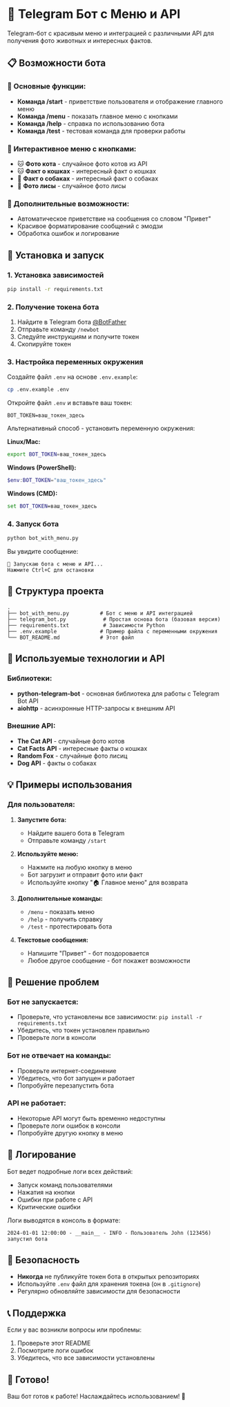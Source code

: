 # 🤖 Telegram Бот с Меню и API

Telegram-бот с красивым меню и интеграцией с различными API для получения фото животных и интересных фактов.

## 📋 Возможности бота

### 🎯 Основные функции:
- **Команда /start** - приветствие пользователя и отображение главного меню
- **Команда /menu** - показать главное меню с кнопками
- **Команда /help** - справка по использованию бота
- **Команда /test** - тестовая команда для проверки работы

### 🐾 Интерактивное меню с кнопками:
- 🐱 **Фото кота** - случайное фото котов из API
- 🐱 **Факт о кошках** - интересный факт о кошках
- 🐶 **Факт о собаках** - интересный факт о собаках
- 🦊 **Фото лисы** - случайное фото лисы

### 💬 Дополнительные возможности:
- Автоматическое приветствие на сообщения со словом "Привет"
- Красивое форматирование сообщений с эмодзи
- Обработка ошибок и логирование

## 🚀 Установка и запуск

### 1. Установка зависимостей

```bash
pip install -r requirements.txt
```

### 2. Получение токена бота

1. Найдите в Telegram бота [@BotFather](https://t.me/BotFather)
2. Отправьте команду `/newbot`
3. Следуйте инструкциям и получите токен
4. Скопируйте токен

### 3. Настройка переменных окружения

Создайте файл `.env` на основе `.env.example`:

```bash
cp .env.example .env
```

Откройте файл `.env` и вставьте ваш токен:

```
BOT_TOKEN=ваш_токен_здесь
```

Альтернативный способ - установить переменную окружения:

**Linux/Mac:**
```bash
export BOT_TOKEN=ваш_токен_здесь
```

**Windows (PowerShell):**
```powershell
$env:BOT_TOKEN="ваш_токен_здесь"
```

**Windows (CMD):**
```cmd
set BOT_TOKEN=ваш_токен_здесь
```

### 4. Запуск бота

```bash
python bot_with_menu.py
```

Вы увидите сообщение:
```
🚀 Запускаю бота с меню и API...
Нажмите Ctrl+C для остановки
```

## 📁 Структура проекта

```
.
├── bot_with_menu.py          # Бот с меню и API интеграцией
├── telegram_bot.py            # Простая основа бота (базовая версия)
├── requirements.txt           # Зависимости Python
├── .env.example              # Пример файла с переменными окружения
└── BOT_README.md             # Этот файл
```

## 🔧 Используемые технологии и API

### Библиотеки:
- **python-telegram-bot** - основная библиотека для работы с Telegram Bot API
- **aiohttp** - асинхронные HTTP-запросы к внешним API

### Внешние API:
- **The Cat API** - случайные фото котов
- **Cat Facts API** - интересные факты о кошках
- **Random Fox** - случайные фото лисиц
- **Dog API** - факты о собаках

## 💡 Примеры использования

### Для пользователя:

1. **Запустите бота:**
   - Найдите вашего бота в Telegram
   - Отправьте команду `/start`

2. **Используйте меню:**
   - Нажмите на любую кнопку в меню
   - Бот загрузит и отправит фото или факт
   - Используйте кнопку "🏠 Главное меню" для возврата

3. **Дополнительные команды:**
   - `/menu` - показать меню
   - `/help` - получить справку
   - `/test` - протестировать бота

4. **Текстовые сообщения:**
   - Напишите "Привет" - бот поздоровается
   - Любое другое сообщение - бот покажет возможности

## 🐛 Решение проблем

### Бот не запускается:
- Проверьте, что установлены все зависимости: `pip install -r requirements.txt`
- Убедитесь, что токен установлен правильно
- Проверьте логи в консоли

### Бот не отвечает на команды:
- Проверьте интернет-соединение
- Убедитесь, что бот запущен и работает
- Попробуйте перезапустить бота

### API не работает:
- Некоторые API могут быть временно недоступны
- Проверьте логи ошибок в консоли
- Попробуйте другую кнопку в меню

## 📝 Логирование

Бот ведет подробные логи всех действий:
- Запуск команд пользователями
- Нажатия на кнопки
- Ошибки при работе с API
- Критические ошибки

Логи выводятся в консоль в формате:
```
2024-01-01 12:00:00 - __main__ - INFO - Пользователь John (123456) запустил бота
```

## 🔐 Безопасность

- **Никогда** не публикуйте токен бота в открытых репозиториях
- Используйте `.env` файл для хранения токена (он в `.gitignore`)
- Регулярно обновляйте зависимости для безопасности

## 📞 Поддержка

Если у вас возникли вопросы или проблемы:
1. Проверьте этот README
2. Посмотрите логи ошибок
3. Убедитесь, что все зависимости установлены

## 🎉 Готово!

Ваш бот готов к работе! Наслаждайтесь использованием! 🚀
